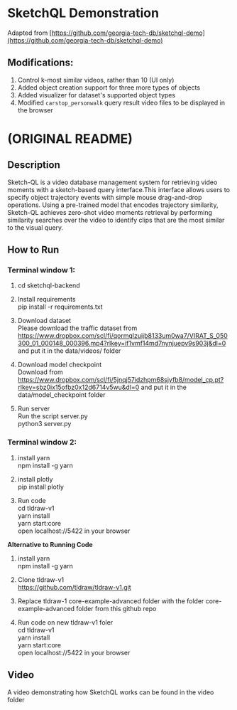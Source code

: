 # SketchQL Demonstration

Adapted from [https://github.com/georgia-tech-db/sketchql-demo](https://github.com/georgia-tech-db/sketchql-demo)

## Modifications:
1. Control k-most similar videos, rather than 10 (UI only)
2. Added object creation support for three more types of objects
3. Added visualizer for dataset's supported object types
4. Modified `carstop_personwalk` query result video files to be displayed in the browser


# (ORIGINAL README)

## Description

Sketch-QL is a video database management system for retrieving video moments with a sketch-based query interface.This interface allows users to specify object trajectory events with simple mouse drag-and-drop operations.
Using a pre-trained model that encodes trajectory similarity, Sketch-QL achieves zero-shot video moments retrieval by performing similarity searches over the video to identify clips that are the most similar to the visual query. 

## How to Run
### Terminal window 1:

1. cd sketchql-backend

2. Install requirements\
pip install -r requirements.txt

3. Download dataset\
Please download the traffic dataset from https://www.dropbox.com/scl/fi/qormqlzuijb8133um0wa7/VIRAT_S_050300_01_000148_000396.mp4?rlkey=if1vmf14md7nynjuepv9s903j&dl=0 and put it in the data/videos/ folder

4. Download model checkpoint\
Download from https://www.dropbox.com/scl/fi/5jnqj57idzhpm68sjyfb8/model_cp.pt?rlkey=sbz0ix15ofbz0x12d6714v5wu&dl=0 and put it in the data/model_checkpoint folder

5. Run server\
Run the script server.py\
python3 server.py

### Terminal window 2:

1. install yarn\
npm install -g yarn

2. install plotly\
pip install plotly

3. Run code\
cd tldraw-v1\
yarn install\
yarn start:core\
open localhost://5422 in your browser

**Alternative to Running Code**
1. install yarn\
npm install -g yarn

2. Clone tldraw-v1\
https://github.com/tldraw/tldraw-v1.git

3. Replace tldraw-1 core-example-advanced folder with the folder core-example-advanced folder from this github repo
   
4. Run code on new tldraw-v1 foler\
cd tldraw-v1\
yarn install\
yarn start:core\
open localhost://5422 in your browser

## Video
A video demonstrating how SketchQL works can be found in the video folder


